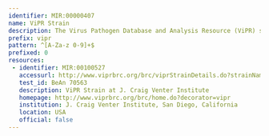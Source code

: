 ```yaml
---
identifier: MIR:00000407
name: ViPR Strain
description: The Virus Pathogen Database and Analysis Resource (ViPR) supports bioinformatics workflows for a broad range of human virus pathogens and other related viruses. It provides access to sequence records, gene and protein annotations, immune epitopes, 3D structures,  and host factor data. This collection references viral strain information.
prefix: vipr
pattern: ^[A-Za-z 0-9]+$
prefixed: 0
resources:
 - identifier: MIR:00100527
   accessurl: http://www.viprbrc.org/brc/viprStrainDetails.do?strainName=${id}&decorator=arena
   test_id: BeAn 70563
   description: ViPR Strain at J. Craig Venter Institute
   homepage: http://www.viprbrc.org/brc/home.do?decorator=vipr
   institution: J. Craig Venter Institute, San Diego, California
   location: USA
   official: false
---
```

